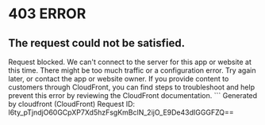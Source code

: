 # 403 ERROR

## The request could not be satisfied.

Request blocked. We can't connect to the server for this app or website at this time. There might be too much traffic or a configuration error. Try again later, or contact the app or website owner. If you provide content to customers through CloudFront, you can find steps to troubleshoot and help prevent this error by reviewing the CloudFront documentation. ```
Generated by cloudfront (CloudFront)
Request ID: l6ty_pTjndjO60GCpXP7Xd5hzFsgKmBclN_2ijO_E9De43dIGGGFZQ==

```

